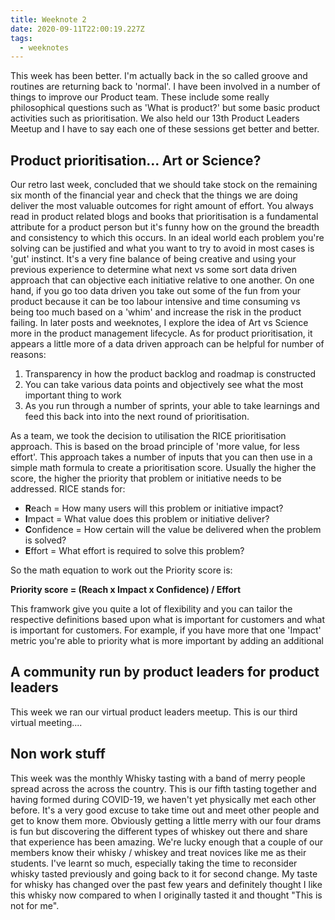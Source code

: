 ```yaml
---
title: Weeknote 2
date: 2020-09-11T22:00:19.227Z
tags:
  - weeknotes
---
```

This week has been better.  I'm actually back in the so called groove and routines are returning back to 'normal'.  I have been involved in a number of things to improve our Product team.  These include some really philosophical questions such as 'What is product?' but some basic product activities such as prioritisation.  We also held our 13th Product Leaders Meetup and I have to say each one of these sessions get better and better.

## Product prioritisation... Art or Science?

Our retro last week, concluded that we should take stock on the remaining six month of the financial year and check that the things we are doing deliver the most valuable outcomes for right amount of effort.  You always read in product related blogs and books that prioritisation is a fundamental attribute for a product person but it's funny how on the ground the breadth and consistency to which this occurs.  In an ideal world each problem you're solving can be justified and what you want to try to avoid in most cases is 'gut' instinct.  It's a very fine balance of being creative and using your previous experience to determine what next vs some sort data driven approach that can objective each initiative relative to one another.  On one hand, if you go too data driven you take out some of the fun from your product because it can be too labour intensive and time consuming vs being too much based on a 'whim' and increase the risk in the product failing.  In later posts and weeknotes, I explore the idea of Art vs Science more in the product management lifecycle.  As for product prioritisation, it appears a little more of a data driven approach can be helpful for number of reasons:

1. Transparency in how the product backlog and roadmap is constructed
2. You can take various data points and objectively see what the most important thing to work
3. As you run through a number of sprints, your able to take learnings and feed this back into into the next round of prioritisation.  

As a team, we took the decision to utilisation the RICE prioritisation  approach.  This is based on the broad principle of 'more value, for less effort'.  This approach takes a number of inputs that you can then use in a simple math formula to create a prioritisation score.  Usually the higher the score, the higher the priority that problem or initiative needs to be addressed.  RICE stands for:

* **R**each = How many users will this problem or initiative impact?
* **I**mpact = What value does this problem or initiative deliver?
* **C**onfidence = How certain will the value be delivered when the problem is solved?
* **E**ffort = What effort is required to solve this problem?



So the math equation to work out the Priority score is:



**Priority score = (Reach x Impact x Confidence) / Effort**



This framwork give you quite a lot of flexibility and you can tailor the respective definitions based upon what is important for customers and what is important for customers.  For example, if you have more that one 'Impact' metric you're able to priority what is more important by adding an additional 





## A community run by product leaders for product leaders

This week we ran our virtual product leaders meetup.  This is our third virtual meeting....

## Non work stuff

This week was the monthly Whisky tasting with a band of merry people spread across the across the country.  This is our fifth tasting together and having formed during COVID-19, we haven't yet physically met each other before. It's a very good excuse to take time out and meet other people and get to know them more.  Obviously getting a little merry with our four drams is fun but discovering the different types of whiskey out there and share that experience has been amazing.  We're lucky enough that a couple of our members know their whisky / whiskey and treat novices like me as their students.  I've learnt so much, especially taking the time to reconsider whisky tasted previously and going back to it for second change.  My taste for whisky has changed over the past few years and definitely thought I like this whisky now compared to when I originally tasted it and thought "This is not for me".